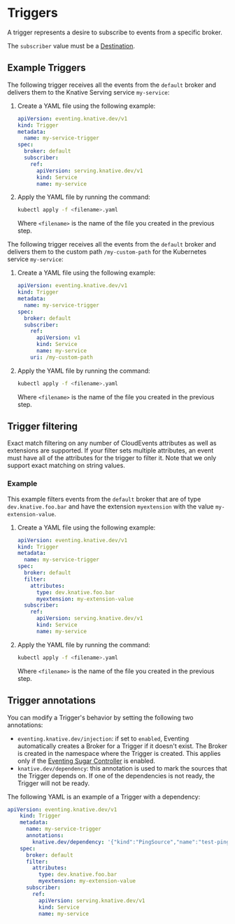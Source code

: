 # Triggers

A trigger represents a desire to subscribe to events from a specific broker.

The `subscriber` value must be a [Destination](https://pkg.go.dev/knative.dev/pkg/apis/duck/v1#Destination).

## Example Triggers

The following trigger receives all the events from the `default` broker and
delivers them to the Knative Serving service `my-service`:

1. Create a YAML file using the following example:

    ```yaml
    apiVersion: eventing.knative.dev/v1
    kind: Trigger
    metadata:
      name: my-service-trigger
    spec:
      broker: default
      subscriber:
        ref:
          apiVersion: serving.knative.dev/v1
          kind: Service
          name: my-service
    ```

1. Apply the YAML file by running the command:

    ```bash
    kubectl apply -f <filename>.yaml
    ```
    Where `<filename>` is the name of the file you created in the previous step.


The following trigger receives all the events from the `default` broker and
delivers them to the custom path `/my-custom-path` for the Kubernetes service `my-service`:

1. Create a YAML file using the following example:

    ```yaml
    apiVersion: eventing.knative.dev/v1
    kind: Trigger
    metadata:
      name: my-service-trigger
    spec:
      broker: default
      subscriber:
        ref:
          apiVersion: v1
          kind: Service
          name: my-service
        uri: /my-custom-path
    ```

1. Apply the YAML file by running the command:

    ```bash
    kubectl apply -f <filename>.yaml
    ```
    Where `<filename>` is the name of the file you created in the previous step.

## Trigger filtering

Exact match filtering on any number of CloudEvents attributes as well as
extensions are supported. If your filter sets multiple attributes, an event must
have all of the attributes for the trigger to filter it. Note that we only
support exact matching on string values.

### Example

This example filters events from the `default` broker that are of type
`dev.knative.foo.bar` and have the extension `myextension` with the value
`my-extension-value`.

1. Create a YAML file using the following example:

    ```yaml
    apiVersion: eventing.knative.dev/v1
    kind: Trigger
    metadata:
      name: my-service-trigger
    spec:
      broker: default
      filter:
        attributes:
          type: dev.knative.foo.bar
          myextension: my-extension-value
      subscriber:
        ref:
          apiVersion: serving.knative.dev/v1
          kind: Service
          name: my-service
    ```

1. Apply the YAML file by running the command:

    ```bash
    kubectl apply -f <filename>.yaml
    ```
    Where `<filename>` is the name of the file you created in the previous step.

## Trigger annotations

You can modify a Trigger's behavior by setting the following two annotations:

- `eventing.knative.dev/injection`: if set to `enabled`, Eventing automatically creates a Broker for a Trigger if it doesn't exist. The Broker is created in the namespace where the Trigger is created. This applies only if the [Eventing Sugar Controller](../../sugar/README.md) is enabled. 
- `knative.dev/dependency`: this annotation is used to mark the sources that the Trigger depends on. If one of the dependencies is not ready, the Trigger will not be ready.

The following YAML is an example of a Trigger with a dependency:
```yaml
apiVersion: eventing.knative.dev/v1
    kind: Trigger
    metadata:
      name: my-service-trigger
      annotations:
        knative.dev/dependency: '{"kind":"PingSource","name":"test-ping-source","apiVersion":"sources.knative.dev/v1"}'
    spec:
      broker: default
      filter:
        attributes:
          type: dev.knative.foo.bar
          myextension: my-extension-value
      subscriber:
        ref:
          apiVersion: serving.knative.dev/v1
          kind: Service
          name: my-service
```
